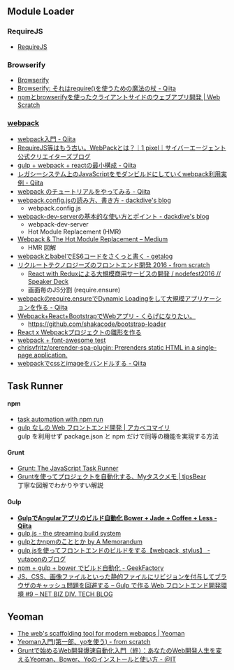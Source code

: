 ## Module Loader

### RequireJS
- [RequireJS](http://requirejs.org/)

### Browserify
- [Browserify](http://browserify.org/)
- [Browserify: それはrequire()を使うための魔法の杖 - Qiita](http://qiita.com/cognitom/items/4c63969b5085c90639d4)
- [npmとbrowserifyを使ったクライアントサイドのウェブアプリ開発 | Web Scratch](http://efcl.info/2014/0120/res3605/)

### [webpack](https://webpack.github.io/)
- [webpack入門 \- Qiita](http://qiita.com/ossan-engineer/items/8352bdeab9ce8c8c00ef)
- [RequireJS等はもう古い。WebPackとは？｜1 pixel｜サイバーエージェント公式クリエイターズブログ](http://ameblo.jp/ca-1pixel/entry-11884453208.html)
- [gulp + webpack + reactの最小構成 - Qiita](http://qiita.com/uryyyyyyy/items/6d7d29499efbca8c618e)
- [レガシーシステム上のJavaScriptをモダンビルドにしていくwebpack利用実例 \- Qiita](http://qiita.com/inuscript/items/97333a239c97094c39a6)
- [webpack のチュートリアルをやってみる \- Qiita](http://qiita.com/cortyuming/items/ba4c4d61fdf262bc2303)
- [webpack\.config\.jsの読み方、書き方 \- dackdive's blog](http://dackdive.hateblo.jp/entry/2016/04/13/123000)
  - webpack.config.js
- [webpack\-dev\-serverの基本的な使い方とポイント \- dackdive's blog](http://dackdive.hateblo.jp/entry/2016/05/07/183335)
  - webpack-dev-server
  - Hot Module Replacement (HMR)
- [Webpack & The Hot Module Replacement – Medium](https://medium.com/@rajaraodv/webpack-hot-module-replacement-hmr-e756a726a07#.pyca51wa6)
  - HMR 図解
- [webpackとbabelでES6コードをさくっと書く \- getalog](http://geta6.hatenablog.com/entry/2016/04/05/165201)
- [リクルートテクノロジーズのフロントエンド開発 2016 \- from scratch](http://yosuke-furukawa.hatenablog.com/entry/2016/12/01/175446)
  - [React with Reduxによる大規模商用サービスの開発 / nodefest2016 // Speaker Deck](https://speakerdeck.com/yoshidan/nodefest2016)
  - 画面毎のJS分割 (require.ensure)
- [webpackのrequire\.ensureでDynamic Loadingをして大規模アプリケーションを作る \- Qiita](http://qiita.com/RyotaSugawara/items/0effa7ce42adfcb66a35)
- [Webpack\+React\+BootstrapでWebアプリ \- くらげになりたい。](http://wannabe-jellyfish.hatenablog.com/entry/2016/03/06/034101)
  - https://github.com/shakacode/bootstrap-loader
- [React x Webpackプロジェクトの雛形を作る](http://minotaur.badwitch.io/react-webpack-boilerplate/)
- [webpack \+ font\-awesome test](https://gist.github.com/Turbo87/e8e941e68308d3b40ef6)
- [chrisvfritz/prerender\-spa\-plugin: Prerenders static HTML in a single\-page application\.](https://github.com/chrisvfritz/prerender-spa-plugin)
- [webpackでcssとimageをバンドルする \- Qiita](http://qiita.com/koichirokamoto/items/1bdbee5dd5657012b5fa)

## Task Runner

#### npm
- [task automation with npm run](http://substack.net/task_automation_with_npm_run)
- [gulp なしの Web フロントエンド開発 | アカベコマイリ](http://akabeko.me/blog/2015/08/dev-web-front-end-without-gulp/)  
  gulp を利用せず package.json と npm だけで同等の機能を実現する方法

#### Grunt
- [Grunt: The JavaScript Task Runner](http://gruntjs.com/)
- [Gruntを使ってプロジェクトを自動化する、Myタスクメモ | tipsBear](http://tipsbear.com/grunt-task-memo/)  
  丁寧な図解でわかりやすい解説

#### Gulp
- __[GulpでAngularアプリのビルド自動化 Bower + Jade + Coffee + Less - Qiita](http://qiita.com/syon/items/911c7c40d184d2349651)__
- [gulp.js - the streaming build system](http://gulpjs.com/)
- [gulpとかnpmのこととか by A Memorandum](http://protean.cc/getting-started-with-gulp-and-npm)
- [gulp.jsを使ってフロントエンドのビルドをする【webpack, stylus】 - yutaponのブログ](http://yutapon.hatenablog.com/entry/2014/12/06/123000)
- [npm + gulp + bower でビルド自動化 - GeekFactory](http://int128.hatenablog.com/entry/2014/07/02/004543)
- [JS、CSS、画像ファイルといった静的ファイルにリビジョンを付与してブラウザのキャッシュ問題を回避する – Gulp で作る Web フロントエンド開発環境 #9 – NET BIZ DIV. TECH BLOG](https://tech.recruit-mp.co.jp/front-end/solve-browsers-cache-by-revision/)


## Yeoman

- [The web's scaffolding tool for modern webapps | Yeoman](http://yeoman.io/)
- [Yeoman入門(第一部、yoを使う) - from scratch](http://yosuke-furukawa.hatenablog.com/entry/2013/07/04/085814)
- [Gruntで始めるWeb開発爆速自動化入門（終）：あなたのWeb開発人生を変えるYeoman、Bower、Yoのインストールと使い方 - ＠IT](http://www.atmarkit.co.jp/ait/articles/1407/02/news040.html)
